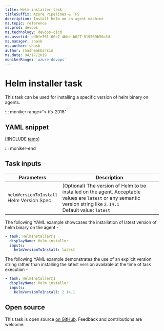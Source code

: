 ```yaml
---
title: Helm installer task
titleSuffix: Azure Pipelines & TFS
description: Install helm on an agent machine
ms.topic: reference
ms.prod: devops
ms.technology: devops-cicd
ms.assetid: ed0fe761-60c2-4bbe-b027-819569b56a3d
ms.manager: shasb
ms.author: shasb
author: shashankbarsin
ms.date: 04/17/2019
monikerRange: 'azure-devops'
---
```


# Helm installer task

This task can be used for installing a specific version of helm binary on agents.

::: moniker range="> tfs-2018"

## YAML snippet

[!INCLUDE [temp](../_shared/yaml/HelmInstallerV1.md)]

::: moniker-end

## Task inputs

<table>
  <thead>
    <tr>
      <th>Parameters</th>
      <th>Description</th>
    </tr>
  </thead>
  <tr>
    <td><code>helmVersionToInstall</code><br/>Helm Version Spec</td>
    <td>(Optional) The version of Helm to be installed on the agent. Acceptable values are <code>latest</code> or any semantic version string like <code>2.14.1</code><br/>Default value: <code>latest</code></td>
  </tr>
</table>

The following YAML example showcases the installation of latest version of helm binary on the agent - 

```YAML
- task: HelmInstaller@1
  displayName: Helm installer
  inputs: 
    helmVersionToInstall: latest
```

The following YAML example demonstrates the use of an explicit version string rather than installing the latest version available at the time of task execution - 

```YAML
- task: HelmInstaller@1
  displayName: Helm installer
  inputs: 
    helmVersionToInstall: 2.14.1
```

## Open source

This task is open source [on GitHub](https://github.com/Microsoft/azure-pipelines-tasks/tree/master/Tasks/HelmInstallerV1). Feedback and contributions are welcome.